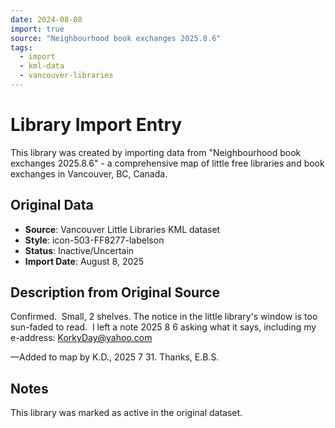 ```yaml
---
date: 2024-08-08
import: true
source: "Neighbourhood book exchanges 2025.8.6"
tags:
  - import
  - kml-data
  - vancouver-libraries
---
```


# Library Import Entry

This library was created by importing data from "Neighbourhood book exchanges 2025.8.6" - a comprehensive map of little free libraries and book exchanges in Vancouver, BC, Canada.

## Original Data

- **Source**: Vancouver Little Libraries KML dataset
- **Style**: icon-503-FF8277-labelson
- **Status**: Inactive/Uncertain
- **Import Date**: August 8, 2025

## Description from Original Source

Confirmed.  Small, 2 shelves.
The notice in the little library's window is too sun-faded to read.  I left a note 2025 8 6 asking what it says, including my e-address: KorkyDay@yahoo.com

—Added to map by K.D., 2025 7 31.
Thanks, E.B.S.



## Notes

This library was marked as active in the original dataset.
